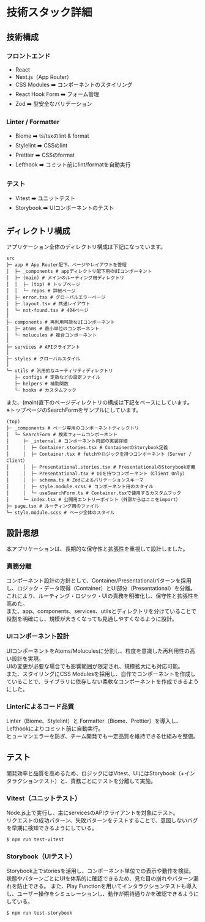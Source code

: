# 技術スタック詳細

## 技術構成

### フロントエンド

- React
- Next.js（App Router）
- CSS Modules ➡️ コンポーネントのスタイリング
- React Hook Form ➡️ フォーム管理
- Zod ➡️ 型安全なバリデーション

### Linter / Formatter

- Biome ➡️ ts/tsxのlint & format
- Stylelint ➡️ CSSのlint
- Prettier ➡️ CSSのformat
- Lefthook ➡️ コミット前にlint/formatを自動実行

### テスト

- Vitest ➡️ ユニットテスト
- Storybook ➡️ UIコンポーネントのテスト

## ディレクトリ構成

アプリケーション全体のディレクトリ構成は下記になっています。

```
src
├─ app # App Router配下。ページやレイアウトを管理
│  ├─ _components # appディレクトリ配下用のUIコンポーネント
│  ├─ (main) # メインのルーティング用ディレクトリ
│  │  ├─ (top) # トップページ
│  │  └─ repos # 詳細ページ
│  ├─ error.tsx # グローバルエラーページ
│  ├─ layout.tsx # 共通レイアウト
│  └─ not-found.tsx # 404ページ
│
├─ components # 再利用可能なUIコンポーネント
│  ├─ atoms # 最小単位のコンポーネント
│  └─ molucules # 複合コンポーネント
│
├─ services # APIクライアント
│
├─ styles # グローバルスタイル
│
└─ utils # 汎用的なユーティリティディレクトリ
   ├─ configs # 定数などの設定ファイル
   ├─ helpers # 補助関数
   └─ hooks # カスタムフック
```

また、(main)直下のページディレクトリの構成は下記をベースにしています。\
※トップページのSearchFormをサンプルにしています。

```
(top)
├─ _components # ページ専用のコンポーネントディレクトリ
│  └─ SearchForm # 検索フォームコンポーネント
│     ├─ _internal # コンポーネント内部の実装詳細
│     │  ├─ Container.stories.tsx # ContainerのStorybook定義
│     │  ├─ Container.tsx # fetchやロジックを持つコンポーネント（Server / Client）
│     │  ├─ Presentational.stories.tsx # PresentationalのStorybook定義
│     │  ├─ Presentational.tsx # UIを持つコンポーネント（Client Only）
│     │  ├─ schema.ts # Zodによるバリデーションスキーマ
│     │  ├─ style.module.scss # コンポーネント用のスタイル
│     │  └─ useSearchForm.ts # Container.tsxで使用するカスタムフック
│     └─ index.tsx # 公開用エントリーポイント（外部からはここをimport）
├─ page.tsx # ルーティング用のファイル
└─ style.module.scss # ページ全体のスタイル
```

## 設計思想

本アプリケーションは、長期的な保守性と拡張性を重視して設計しました。

### 責務分離

コンポーネント設計の方針として、Container/Presentationalパターンを採用し、ロジック・データ取得（Container）とUI部分（Presentational）を分離。\
これにより、ルーティング・ロジック・UIの責務を明確化し、保守性と拡張性を高めた。\
また、app、components、services、utilsとディレクトリを分けていることで役割を明確にし、規模が大きくなっても見通しやすくなるように設計。

### UIコンポーネント設計

UIコンポーネントをAtoms/Moluculesに分割し、粒度を意識した再利用性の高い設計を実現。\
UIの変更が必要な場合でも影響範囲が限定され、規模拡大にも対応可能。\
また、スタイリングにCSS Modulesを採用し、自作でコンポーネントを作成していることで、ライブラリに依存しない柔軟なコンポーネントを作成できるようにした。

### Linterによるコード品質

Linter（Biome、Stylelint）と Formatter（Biome、Prettier）を導入し、Lefthookによりコミット前に自動実行。\
ヒューマンエラーを防ぎ、チーム開発でも一定品質を維持できる仕組みを整備。

## テスト

開発効率と品質を高めるため、ロジックにはVitest、UIにはStorybook（+インタラクションテスト）と、責務ごとにテストを分離して実施。

### Vitest（ユニットテスト）

Node.js上で実行し、主にservicesのAPIクライアントを対象にテスト。\
リクエストの成功パターン、失敗パターンをテストすることで、意図しないバグを早期に検知できるようにしている。

```bash
$ npm run test-vitest
```

### Storybook（UIテスト）

Storybook上でstoriesを活用し、コンポーネント単位での表示や動作を検証。\
状態やパターンごとにUIを体系的に確認できるため、見た目の崩れやパターン漏れを防止できる。
また、Play Functionを用いてインタラクションテストも導入し、ユーザー操作をシミュレーションし、動作が期待通りかを確認できるようにしている。

```bash
$ npm run test-storybook
```
